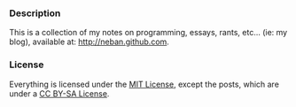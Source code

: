 
### Description

This is a collection of my notes on programming, essays, rants, etc...
(ie: my blog), available at: <http://neban.github.com>.

### License

Everything is licensed under the [MIT License][],
except the posts, which are under a [CC BY-SA License][].

[MIT License]: http://www.opensource.org/licenses/mit-license.php
[CC BY-SA License]: http://creativecommons.org/licenses/

